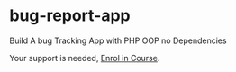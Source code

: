# bug-report-app

Build A bug Tracking App with PHP OOP no Dependencies 

Your support is needed, [Enrol in Course](https://devscreencast.com/courses/build-a-bug-tracking-app-with-php-oop-no-dependencies).
